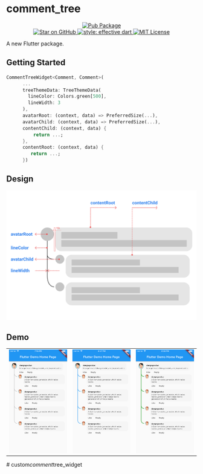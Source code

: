 # comment_tree
<p align="center">

  <a href="https://pub.dartlang.org/packages/comment_tree">
    <img alt="Pub Package" src="https://img.shields.io/pub/v/comment_tree.svg">
  </a>
  <br/>
  <a href="https://github.com/dangngocduc/comment_tree">
    <img src="https://img.shields.io/github/stars/dangngocduc/comment_tree.svg?style=flat&logo=github&colorB=deeppink&label=stars" alt="Star on GitHub">
  </a>
  <a href="https://github.com/tenhobi/effective_dart">
    <img alt="style: effective dart" src="https://img.shields.io/badge/style-effective_dart-40c4ff.svg">
  </a>
  <a href="https://opensource.org/licenses/MIT">
    <img alt="MIT License" src="https://img.shields.io/badge/License-MIT-blue.svg">
  </a>
</p>

A new Flutter package.

## Getting Started
```dart
CommentTreeWidget<Comment, Comment>(
      ...
      treeThemeData: TreeThemeData(
        lineColor: Colors.green[500],
        lineWidth: 3
      ),
      avatarRoot: (context, data) => PreferredSize(...),
      avatarChild: (context, data) => PreferredSize(...),
      contentChild: (context, data) {
          return ...;
      },
      contentRoot: (context, data) {
         return ...;
      })
```
## Design

![](demo/GUI.png)

## Demo
|                             |                             |                             |
|:----------------------------|:----------------------------|:----------------------------|
| ![](demo/screen_demo.png)   | ![](demo/screen_demo_1.png) | ![](demo/screen_demo_2.png) |
#   c u s t o m _ c o m m e n t _ t r e e _ w i d g e t 
 
 